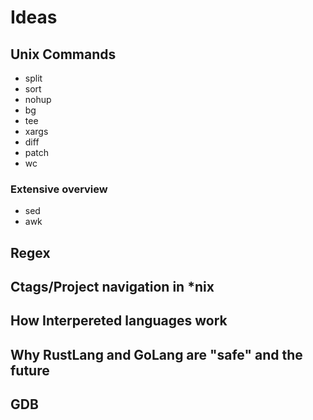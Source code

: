 # Ideas

## Unix Commands
* split
* sort
* nohup
* bg
* tee
* xargs
* diff
* patch
* wc
### Extensive overview
* sed
* awk


## Regex

## Ctags/Project navigation in *nix

## How Interpereted languages work

## Why RustLang and GoLang are "safe" and the future

## GDB
